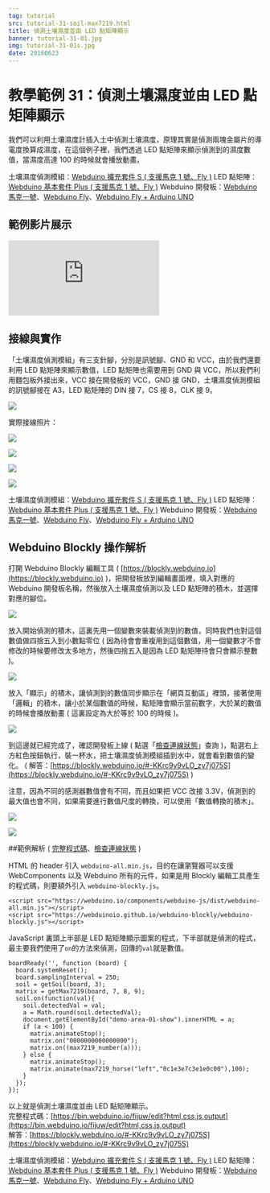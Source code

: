 ```yaml
---
tag: tutorial
src: tutorial-31-soil-max7219.html
title: 偵測土壤濕度並由 LED 點矩陣顯示
banner: tutorial-31-01.jpg
img: tutorial-31-01s.jpg
date: 20160623
---
```


<!-- @@master  = ../../_layout.html-->

<!-- @@block  =  meta-->

<title>教學範例 31：偵測土壤濕度並由 LED 點矩陣顯示 :::: Webduino = Web × Arduino</title>

<meta name="description" content="我們可以利用土壤濕度計插入土中偵測土壤濕度，原理其實是偵測兩塊金屬片的導電度換算成濕度，在這個例子裡，我們透過 LED 點矩陣來顯示偵測到的濕度數值，當濕度高達 100 的時候就會播放動畫。 ">

<meta itemprop="description" content="我們可以利用土壤濕度計插入土中偵測土壤濕度，原理其實是偵測兩塊金屬片的導電度換算成濕度，在這個例子裡，我們透過 LED 點矩陣來顯示偵測到的濕度數值，當濕度高達 100 的時候就會播放動畫。 ">

<meta property="og:description" content="我們可以利用土壤濕度計插入土中偵測土壤濕度，原理其實是偵測兩塊金屬片的導電度換算成濕度，在這個例子裡，我們透過 LED 點矩陣來顯示偵測到的濕度數值，當濕度高達 100 的時候就會播放動畫。 ">

<meta property="og:title" content="教學範例 31：偵測土壤濕度並由 LED 點矩陣顯示" >

<meta property="og:url" content="https://webduino.io/tutorials/tutorial-31-soil-max7219.html">

<meta property="og:image" content="https://webduino.io/img/tutorials/tutorial-31-01s.jpg">

<meta itemprop="image" content="https://webduino.io/img/tutorials/tutorial-31-01s.jpg">

<include src="../_include-tutorials.html"></include>

<!-- @@close-->

<!-- @@block  =  preAndNext-->

<include src="../_include-tutorials-content.html"></include>

<!-- @@close-->

<!-- @@block  =  tutorials-->

# 教學範例 31：偵測土壤濕度並由 LED 點矩陣顯示

我們可以利用土壤濕度計插入土中偵測土壤濕度，原理其實是偵測兩塊金屬片的導電度換算成濕度，在這個例子裡，我們透過 LED 點矩陣來顯示偵測到的濕度數值，當濕度高達 100 的時候就會播放動畫。 

<div class="buy-this">
	<span>土壤濕度偵測模組：<a href="https://webduino.io/buy/webduino-expansion-s.html" target="_blank">Webduino 擴充套件 S ( 支援馬克 1 號、Fly )</a></span>
	<span>LED 點矩陣：<a href="https://webduino.io/buy/webduino-package-plus.html" target="_blank">Webduino 基本套件 Plus  ( 支援馬克 1 號、Fly )</a></span>
	<span>Webduino 開發板：<a href="https://webduino.io/buy/component-webduino-v1.html" target="_blank">Webduino 馬克一號</a>、<a href="https://webduino.io/buy/component-webduino-fly.html" target="_blank">Webduino Fly</a>、<a href="https://webduino.io/buy/component-webduino-uno-fly.html" target="_blank">Webduino Fly + Arduino UNO</a></span>
</div>

## 範例影片展示

<iframe class="youtube" src="https://www.youtube.com/embed/ppweeGJD0nw" frameborder="0" allowfullscreen></iframe>

## 接線與實作

「土壤濕度偵測模組」有三支針腳，分別是訊號腳、GND 和 VCC，由於我們還要利用 LED 點矩陣來顯示數值，LED 點矩陣也需要用到 GND 與 VCC，所以我們利用麵包板外接出來，VCC 接在開發板的 VCC，GND 接 GND，土壤濕度偵測模組的訊號腳接在 A3，LED 點矩陣的 DIN 接 7，CS 接 8，CLK 接 9。

![](../img/tutorials/tutorial-31-02.jpg)

實際接線照片：

![](../img/tutorials/tutorial-31-03.jpg)

![](../img/tutorials/tutorial-31-04.jpg)

![](../img/tutorials/tutorial-31-05.jpg)

![](../img/tutorials/tutorial-31-06.jpg)

<div class="buy-this">
	<span>土壤濕度偵測模組：<a href="https://webduino.io/buy/webduino-expansion-s.html" target="_blank">Webduino 擴充套件 S ( 支援馬克 1 號、Fly )</a></span>
	<span>LED 點矩陣：<a href="https://webduino.io/buy/webduino-package-plus.html" target="_blank">Webduino 基本套件 Plus  ( 支援馬克 1 號、Fly )</a></span>
	<span>Webduino 開發板：<a href="https://webduino.io/buy/component-webduino-v1.html" target="_blank">Webduino 馬克一號</a>、<a href="https://webduino.io/buy/component-webduino-fly.html" target="_blank">Webduino Fly</a>、<a href="https://webduino.io/buy/component-webduino-uno-fly.html" target="_blank">Webduino Fly + Arduino UNO</a></span>
</div>

## Webduino Blockly 操作解析

打開 Webduino Blockly 編輯工具 ( [https://blockly.webduino.io](https://blockly.webduino.io) )，把開發板放到編輯畫面裡，填入對應的 Webduino 開發板名稱，然後放入土壤濕度偵測以及 LED 點矩陣的積木，並選擇對應的腳位。

![](../img/tutorials/tutorial-31-07.jpg)

放入開始偵測的積木，這裏先用一個變數來裝載偵測到的數值，同時我們也對這個數值做四捨五入到小數點零位 ( 因為待會會重複用到這個數值，用一個變數才不會修改的時候要修改太多地方，然後四捨五入是因為 LED 點矩陣待會只會顯示整數 )。

![](../img/tutorials/tutorial-31-08.jpg)

放入「顯示」的積木，讓偵測到的數值同步顯示在「網頁互動區」裡頭，接著使用「邏輯」的積木，讓小於某個數值的時候，點矩陣會顯示當前數字，大於某的數值的時候會播放動畫 ( 這裏設定為大於等於 100 的時候 )。

![](../img/tutorials/tutorial-31-09.jpg)

到這邊就已經完成了，確認開發板上線 ( 點選「[檢查連線狀態](https://webduino.io/device.html)」查詢 )，點選右上方紅色按鈕執行，裝一杯水，把土壤濕度偵測模組插到水中，就會看到數值的變化。
( 解答：[https://blockly.webduino.io/#-KKrc9v9vLO_zy7j075S](https://blockly.webduino.io/#-KKrc9v9vLO_zy7j075S) )

注意，因為不同的感測器數值會有不同，而且如果把 VCC 改接 3.3V，偵測到的最大值也會不同，如果需要進行數值尺度的轉換，可以使用「數值轉換的積木」。

![](../img/tutorials/tutorial-31-10.jpg)

![](../img/tutorials/tutorial-31-11.jpg)

##範例解析 ( [完整程式碼](https://bin.webduino.io/fijuw/edit?html,css,js,output)、[檢查連線狀態](https://webduino.io/device.html) )

HTML 的 header 引入 `webduino-all.min.js`，目的在讓瀏覽器可以支援 WebComponents 以及 Webduino 所有的元件，如果是用 Blockly 編輯工具產生的程式碼，則要額外引入 `webduino-blockly.js`。

	<script src="https://webduino.io/components/webduino-js/dist/webduino-all.min.js"></script>
	<script src="https://webduinoio.github.io/webduino-blockly/webduino-blockly.js"></script>

JavaScript 裏頭上半部是 LED 點矩陣顯示圖案的程式，下半部就是偵測的程式，最主要我們使用了`on`的方法來偵測，回傳的`val`就是數值。	

	boardReady('', function (board) {
	  board.systemReset();
	  board.samplingInterval = 250;
	  soil = getSoil(board, 3);
	  matrix = getMax7219(board, 7, 8, 9);
	  soil.on(function(val){
	    soil.detectedVal = val;
	    a = Math.round(soil.detectedVal);
	    document.getElementById("demo-area-01-show").innerHTML = a;
	    if (a < 100) {
	      matrix.animateStop();
	      matrix.on("0000000000000000");
	      matrix.on((max7219_number(a)));
	    } else {
	      matrix.animateStop();
	      matrix.animate(max7219_horse("left","0c1e3e7c3e1e0c00"),100);
	    }
	  });
	});

以上就是偵測土壤濕度並由 LED 點矩陣顯示。   
完整程式碼：[https://bin.webduino.io/fijuw/edit?html,css,js,output](https://bin.webduino.io/fijuw/edit?html,css,js,output)  
解答：[https://blockly.webduino.io/#-KKrc9v9vLO_zy7j075S](https://blockly.webduino.io/#-KKrc9v9vLO_zy7j075S)

<div class="buy-this">
	<span>土壤濕度偵測模組：<a href="https://webduino.io/buy/webduino-expansion-s.html" target="_blank">Webduino 擴充套件 S ( 支援馬克 1 號、Fly )</a></span>
	<span>LED 點矩陣：<a href="https://webduino.io/buy/webduino-package-plus.html" target="_blank">Webduino 基本套件 Plus  ( 支援馬克 1 號、Fly )</a></span>
	<span>Webduino 開發板：<a href="https://webduino.io/buy/component-webduino-v1.html" target="_blank">Webduino 馬克一號</a>、<a href="https://webduino.io/buy/component-webduino-fly.html" target="_blank">Webduino Fly</a>、<a href="https://webduino.io/buy/component-webduino-uno-fly.html" target="_blank">Webduino Fly + Arduino UNO</a></span>
</div>


<!-- @@close-->
